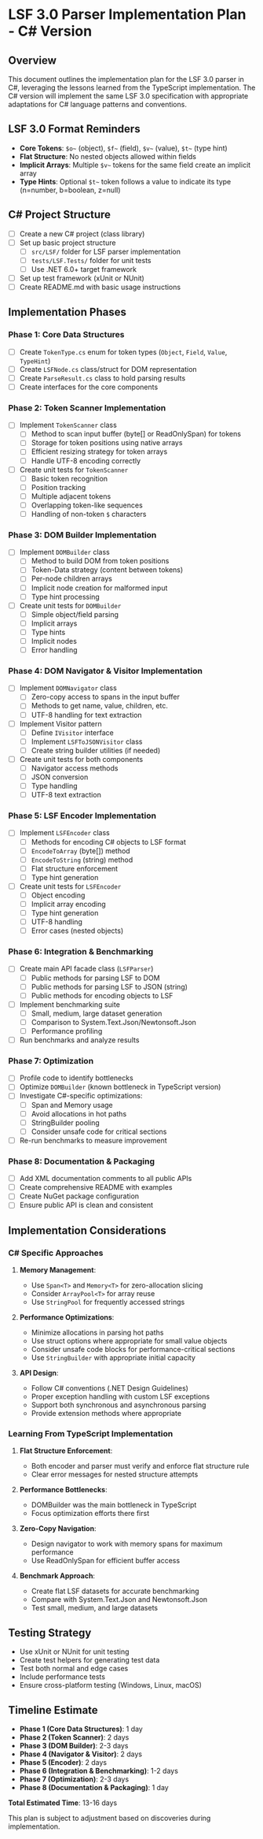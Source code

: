 # LSF 3.0 Parser Implementation Plan - C# Version

## Overview

This document outlines the implementation plan for the LSF 3.0 parser in C#, leveraging the lessons learned from the TypeScript implementation. The C# version will implement the same LSF 3.0 specification with appropriate adaptations for C# language patterns and conventions.

## LSF 3.0 Format Reminders

- **Core Tokens**: `$o~` (object), `$f~` (field), `$v~` (value), `$t~` (type hint)
- **Flat Structure**: No nested objects allowed within fields
- **Implicit Arrays**: Multiple `$v~` tokens for the same field create an implicit array
- **Type Hints**: Optional `$t~` token follows a value to indicate its type (n=number, b=boolean, z=null)

## C# Project Structure

- [ ] Create a new C# project (class library)
- [ ] Set up basic project structure
  - [ ] `src/LSF/` folder for LSF parser implementation
  - [ ] `tests/LSF.Tests/` folder for unit tests
  - [ ] Use .NET 6.0+ target framework
- [ ] Set up test framework (xUnit or NUnit)
- [ ] Create README.md with basic usage instructions

## Implementation Phases

### Phase 1: Core Data Structures

- [ ] Create `TokenType.cs` enum for token types (`Object`, `Field`, `Value`, `TypeHint`)
- [ ] Create `LSFNode.cs` class/struct for DOM representation
- [ ] Create `ParseResult.cs` class to hold parsing results
- [ ] Create interfaces for the core components

### Phase 2: Token Scanner Implementation

- [ ] Implement `TokenScanner` class
  - [ ] Method to scan input buffer (byte[] or ReadOnlySpan<byte>) for tokens
  - [ ] Storage for token positions using native arrays
  - [ ] Efficient resizing strategy for token arrays
  - [ ] Handle UTF-8 encoding correctly
- [ ] Create unit tests for `TokenScanner`
  - [ ] Basic token recognition
  - [ ] Position tracking
  - [ ] Multiple adjacent tokens
  - [ ] Overlapping token-like sequences
  - [ ] Handling of non-token `$` characters

### Phase 3: DOM Builder Implementation

- [ ] Implement `DOMBuilder` class
  - [ ] Method to build DOM from token positions
  - [ ] Token-Data strategy (content between tokens)
  - [ ] Per-node children arrays
  - [ ] Implicit node creation for malformed input
  - [ ] Type hint processing
- [ ] Create unit tests for `DOMBuilder`
  - [ ] Simple object/field parsing
  - [ ] Implicit arrays
  - [ ] Type hints
  - [ ] Implicit nodes
  - [ ] Error handling

### Phase 4: DOM Navigator & Visitor Implementation

- [ ] Implement `DOMNavigator` class
  - [ ] Zero-copy access to spans in the input buffer
  - [ ] Methods to get name, value, children, etc.
  - [ ] UTF-8 handling for text extraction
- [ ] Implement Visitor pattern
  - [ ] Define `IVisitor` interface 
  - [ ] Implement `LSFToJSONVisitor` class
  - [ ] Create string builder utilities (if needed)
- [ ] Create unit tests for both components
  - [ ] Navigator access methods
  - [ ] JSON conversion
  - [ ] Type handling
  - [ ] UTF-8 text extraction

### Phase 5: LSF Encoder Implementation

- [ ] Implement `LSFEncoder` class
  - [ ] Methods for encoding C# objects to LSF format
  - [ ] `EncodeToArray` (byte[]) method
  - [ ] `EncodeToString` (string) method
  - [ ] Flat structure enforcement
  - [ ] Type hint generation
- [ ] Create unit tests for `LSFEncoder`
  - [ ] Object encoding
  - [ ] Implicit array encoding
  - [ ] Type hint generation
  - [ ] UTF-8 handling
  - [ ] Error cases (nested objects)

### Phase 6: Integration & Benchmarking

- [ ] Create main API facade class (`LSFParser`)
  - [ ] Public methods for parsing LSF to DOM
  - [ ] Public methods for parsing LSF to JSON (string)
  - [ ] Public methods for encoding objects to LSF
- [ ] Implement benchmarking suite
  - [ ] Small, medium, large dataset generation
  - [ ] Comparison to System.Text.Json/Newtonsoft.Json
  - [ ] Performance profiling
- [ ] Run benchmarks and analyze results

### Phase 7: Optimization

- [ ] Profile code to identify bottlenecks
- [ ] Optimize `DOMBuilder` (known bottleneck in TypeScript version)
- [ ] Investigate C#-specific optimizations:
  - [ ] Span<T> and Memory<T> usage
  - [ ] Avoid allocations in hot paths
  - [ ] StringBuilder pooling
  - [ ] Consider unsafe code for critical sections
- [ ] Re-run benchmarks to measure improvement

### Phase 8: Documentation & Packaging

- [ ] Add XML documentation comments to all public APIs
- [ ] Create comprehensive README with examples
- [ ] Create NuGet package configuration
- [ ] Ensure public API is clean and consistent

## Implementation Considerations

### C# Specific Approaches

1. **Memory Management**:
   - Use `Span<T>` and `Memory<T>` for zero-allocation slicing
   - Consider `ArrayPool<T>` for array reuse
   - Use `StringPool` for frequently accessed strings

2. **Performance Optimizations**:
   - Minimize allocations in parsing hot paths
   - Use struct options where appropriate for small value objects
   - Consider unsafe code blocks for performance-critical sections
   - Use `StringBuilder` with appropriate initial capacity

3. **API Design**:
   - Follow C# conventions (.NET Design Guidelines)
   - Proper exception handling with custom LSF exceptions
   - Support both synchronous and asynchronous parsing
   - Provide extension methods where appropriate

### Learning From TypeScript Implementation

1. **Flat Structure Enforcement**:
   - Both encoder and parser must verify and enforce flat structure rule
   - Clear error messages for nested structure attempts

2. **Performance Bottlenecks**:
   - DOMBuilder was the main bottleneck in TypeScript
   - Focus optimization efforts there first

3. **Zero-Copy Navigation**:
   - Design navigator to work with memory spans for maximum performance
   - Use ReadOnlySpan<byte> for efficient buffer access

4. **Benchmark Approach**:
   - Create flat LSF datasets for accurate benchmarking
   - Compare with System.Text.Json and Newtonsoft.Json
   - Test small, medium, and large datasets

## Testing Strategy

- Use xUnit or NUnit for unit testing
- Create test helpers for generating test data
- Test both normal and edge cases
- Include performance tests
- Ensure cross-platform testing (Windows, Linux, macOS)

## Timeline Estimate

- **Phase 1 (Core Data Structures)**: 1 day
- **Phase 2 (Token Scanner)**: 2 days
- **Phase 3 (DOM Builder)**: 2-3 days
- **Phase 4 (Navigator & Visitor)**: 2 days
- **Phase 5 (Encoder)**: 2 days
- **Phase 6 (Integration & Benchmarking)**: 1-2 days
- **Phase 7 (Optimization)**: 2-3 days
- **Phase 8 (Documentation & Packaging)**: 1 day

**Total Estimated Time**: 13-16 days

This plan is subject to adjustment based on discoveries during implementation. 
